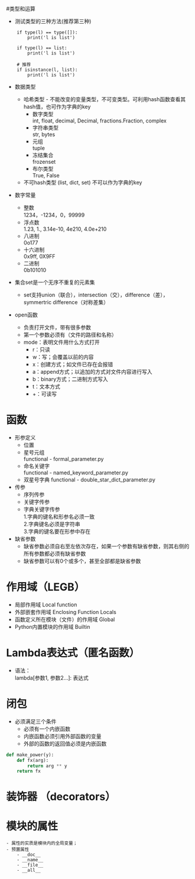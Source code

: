 #类型和运算
- 测试类型的三种方法(推荐第三种)
```
    if type(l) == type([]):
        print('l is list')
        
    if type(l) == list:
        print('l is list')
        
    # 推荐  
    if isinstance(l, list):
        print('l is list')
```
- 数据类型
    - 哈希类型 - 不能改变的变量类型，不可变类型。可利用hash函数查看其hash值，也可作为字典的key
        - 数字类型  
            int,  float,  decimal, Decimal, fractions.Fraction, complex
        - 字符串类型  
            str, bytes
        - 元组  
            tuple
        - 冻结集合  
            frozenset
        - 布尔类型  
            True, False
    - 不可hash类型 (list, dict, set) 不可以作为字典的key
    
- 数字常量
    - 整数  
        1234，-1234，0，99999
    - 浮点数   
        1.23, 1., 3.14e-10, 4e210, 4.0e+210
    - 八进制   
        0o177
    - 十六进制  
        0x9ff, 0X9FF
    - 二进制   
        0b101010
- 集合set是一个无序不重复的元素集
    - set支持union（联合），intersection（交），difference（差），symmertric difference（对称差集）

- open函数
    - 负责打开文件，带有很多参数
    - 第一个参数必须有（文件的路径和名称）
    - mode：表明文件用什么方式打开
        - r：只读
        - w：写；会覆盖以前的内容
        - x：创建方式；如文件已存在会报错
        - a：append方式；以追加的方式对文件内容进行写入
        - b：binary方式；二进制方式写入
        - t：文本方式
        - +：可读写
# 函数
- 形参定义
    - 位置
    - 星号元组  
        functional - formal_parameter.py
    - 命名关键字  
        functional - named_keyword_parameter.py
    - 双星号字典
        functional - double_star_dict_parameter.py
- 传参
    - 序列传参
    - 关键字传参
    - 字典关键字传参  
    1.字典的键名和形参名必须一致  
    2.字典键名必须是字符串  
    3.字典的键名要在形参中存在  
- 缺省参数
    - 缺省参数必须自右至左依次存在，如果一个参数有缺省参数，则其右侧的所有参数都必须有缺省参数
    - 缺省参数可以有0个或多个，甚至全部都是缺省参数

# 作用域（LEGB）
- 局部作用域 Local function
- 外部嵌套作用域 Enclosing Function Locals
- 函数定义所在模块（文件）的作用域 Global
- Python内置模块的作用域 Builtin

# Lambda表达式（匿名函数）
- 语法：  
lambda[参数1, 参数2...]: 表达式


# 闭包
- 必须满足三个条件
    - 必须有一个内嵌函数
    - 内嵌函数必须引用外部函数的变量
    - 外部的函数的返回值必须是内嵌函数
```python
def make_power(y):
    def fx(arg):
        return arg ** y
    return fx
```
# 装饰器 （decorators）
# 模块的属性
    - 属性的实质是模块内的全局变量；
    - 预置属性
        - __doc__
        - __name__
        - __file__
        - __all__
    